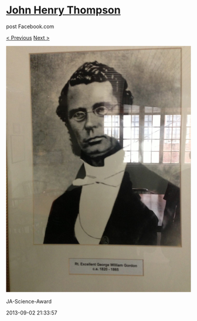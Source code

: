 # [John Henry Thompson](../README.md)
post Facebook.com

[< Previous](2013-09-02-29.md) [Next >](2013-09-02-31.md)

[![](../media/2013-09-02/JA-Science-Award-19.jpg)](../README.md)

JA-Science-Award

2013-09-02 21:33:57